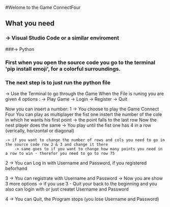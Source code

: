 #Welome to the Game ConnectFour

## What you need

### -> Visual Studio Code or a similar enviroment
###-> Python

### First when you open the source code you go to the terminal 'pip install emoji', for a colorful surroundings.

### The next step is to just run the python file

-> Use the Terminal to go through the Game 
When the File is runing you are given 4 options :
    -> Play Game
    -> Login 
    -> Register
    -> Quit

Now you can insert a number:
1 -> You choose to play the Game Connect Four 
    You can play as multiplayer the fist one instert the number of the cole in which he wants his first point
    -> the point falls to the last row
    Now the nest player does the same 
    -> You play until the fist one has 4 in a row (verically, horizontal or diagonal)

    -> if you want to change the number of rows and cols you need to go in the source code row 2 & 3 and change it there
        -> same goes to if you want to change how many points you need in a row to win - therefor you need to go to row 75


2 -> You can Log in with Username and Password, if you registered beforhand

3 -> You can registrate with Username and Password
        -> Now you are show 3 more options 
            -> if you use 3 - Quit your back to the beginning and you also can login with or just createt Username and Password
            
4 -> You can Quit, the Program stops (you lose Username and Password)


